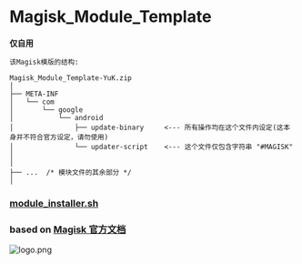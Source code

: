 # Magisk_Module_Template

**仅自用**

`该Magisk模版的结构:`
```
Magisk_Module_Template-YuK.zip
│
├── META-INF
│   └── com
│       └── google
│           └── android
│               ├── update-binary     <--- 所有操作均在这个文件内设定(这本身并不符合官方设定，请勿使用)
│               └── updater-script    <--- 这个文件仅包含字符串 "#MAGISK"
│
│
├── ...  /* 模块文件的其余部分 */
│
```
### [module_installer.sh](https://github.com/topjohnwu/Magisk/blob/master/scripts/module_installer.sh)
### based on [Magisk 官方文档](https://topjohnwu.github.io/Magisk/guides.html)
![logo.png](https://cdn.jsdelivr.net/gh/topjohnwu/Magisk@master/docs/images/logo.png)
